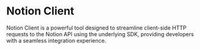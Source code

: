 # Notion Client
Notion Client is a powerful tool designed to streamline client-side HTTP requests to the Notion API using the underlying SDK, providing developers with a seamless integration experience.

